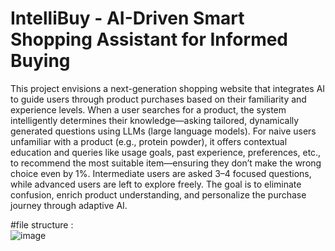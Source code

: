 # IntelliBuy - AI-Driven Smart Shopping Assistant for Informed Buying
This project envisions a next-generation shopping website that integrates AI to guide users through product purchases based on their familiarity and experience levels. When a user searches for a product, the system intelligently determines their knowledge—asking tailored, dynamically generated questions using LLMs (large language models). For naive users unfamiliar with a product (e.g., protein powder), it offers contextual education and queries like usage goals, past experience, preferences, etc., to recommend the most suitable item—ensuring they don’t make the wrong choice even by 1%. Intermediate users are asked 3–4 focused questions, while advanced users are left to explore freely. The goal is to eliminate confusion, enrich product understanding, and personalize the purchase journey through adaptive AI.

#file structure : 
<br>
![image](https://github.com/user-attachments/assets/3f1e2744-09e6-40fd-abaf-5d23c3dbfbd7)

